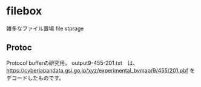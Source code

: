 # filebox
雑多なファイル置場 file stprage

## Protoc
Protocol bufferの研究用。
output9-455-201.txt　は、https://cyberjapandata.gsi.go.jp/xyz/experimental_bvmap/9/455/201.pbf をデコードしたものです。
